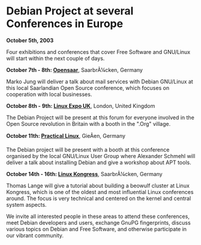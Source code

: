 
Debian Project at several Conferences in Europe
===============================================


**October 5th, 2003**


Four exhibitions and conferences that cover Free Software
and GNU/Linux will start within the next couple of days.



**October 7th - 8th: [Opensaar](https://www.debian.org/events/2003/1007-opensaar)**,
 SaarbrÃ¼cken, Germany

Marko Jung will deliver a talk about mail services with Debian
GNU/Linux at this local Saarlandian Open Source conference,
which focuses on cooperation with local businesses.



**October 8th - 9th: [Linux Expo UK](https://www.debian.org/events/2003/1008-linuxexpo)**,
 London, United Kingdom

The Debian Project will be present at this forum for everyone
involved in the Open Source revolution in Britain with a booth
in the ".Org" village.



**October 11th: [Practical Linux](https://www.debian.org/events/2003/1011-plgiessen)**,
 GieÃen, Germany

The Debian project will be present with a booth at this
conference organised by the local GNU/Linux User Group where
Alexander Schmehl will deliver a talk about installing Debian
and give a workshop about APT tools.



**October 14th - 16th: [Linux Kongress](https://www.debian.org/events/2003/1014-linuxkongress)**,
 SaarbrÃ¼cken, Germany

Thomas Lange will give a tutorial about building a beowulf
cluster at Linux Kongress, which is one of the oldest and most
influential Linux conferences around. The focus is very
technical and centered on the kernel and central system
aspects.




We invite all interested people in these areas to attend these
conferences, meet Debian developers and users, exchange GnuPG
fingerprints, discuss various topics on Debian and Free Software,
and otherwise participate in our vibrant community.



